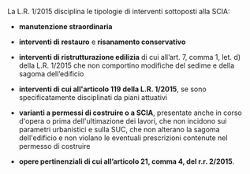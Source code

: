 La L.R. 1/2015 disciplina le tipologie di interventi sottoposti alla SCIA:

- **manutenzione straordinaria**


- **interventi di restauro** e **risanamento conservativo**


- **interventi di ristrutturazione edilizia** di cui all’art. 7, comma 1, let. d) della L.R. 1/2015 che non comportino modifiche del sedime e della sagoma dell’edificio


- **interventi di cui all'articolo 119 della L.R. 1/2015**, se sono specificatamente disciplinati da piani attuativi


- **varianti a permessi di costruire o a SCIA**, presentate anche in corso d'opera o prima dell'ultimazione dei lavori, che non incidono sui parametri urbanistici e sulla SUC, che non alterano la sagoma dell'edificio e non violano le eventuali prescrizioni contenute nel permesso di costruire


- **opere pertinenziali di cui all’articolo 21, comma 4, del r.r. 2/2015**.

